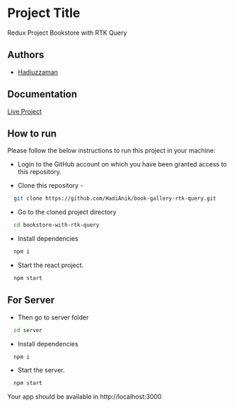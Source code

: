 # Project Title

Redux Project Bookstore with RTK Query

## Authors

- [Hadiuzzaman](https://www.github.com/HadiAnik)

## Documentation

[Live Project](https://tiny-mandazi-4693fc.netlify.app/)

## How to run

Please follow the below instructions to run this project in your machine:

- Login to the GitHub account on which you have been granted access to this repository.

- Clone this repository -

```bash
  git clone https://github.com/HadiAnik/book-gallery-rtk-query.git
```

- Go to the cloned project directory

```bash
  cd bookstore-with-rtk-query
```

- Install dependencies

```bash
  npm i
```

- Start the react project.

```bash
  npm start
```

## For Server

- Then go to server folder

```bash
  cd server
```

- Install dependencies

```bash
  npm i
```

- Start the server.

```bash
  npm start
```

Your app should be available in http://localhost:3000
